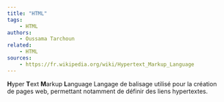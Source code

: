 ```yaml
---
title: "HTML"
tags:
    - HTML
authors:
    - Oussama Tarchoun
related:
    - HTML
sources:
    - https://fr.wikipedia.org/wiki/Hypertext_Markup_Language
---
```

**H**yper **T**ext **M**arkup **L**anguage
Langage de balisage utilisé pour la création de pages web, permettant notamment de définir des liens hypertextes.